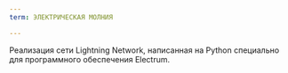 ```yaml
---
term: ЭЛЕКТРИЧЕСКАЯ МОЛНИЯ

---
```

Реализация сети Lightning Network, написанная на Python специально для программного обеспечения Electrum.